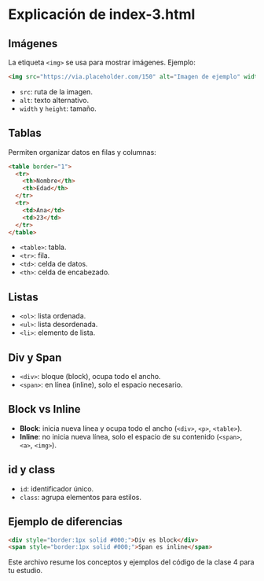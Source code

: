 # Explicación de index-3.html

## Imágenes
La etiqueta `<img>` se usa para mostrar imágenes. Ejemplo:
```html
<img src="https://via.placeholder.com/150" alt="Imagen de ejemplo" width="150" height="100">
```
- `src`: ruta de la imagen.
- `alt`: texto alternativo.
- `width` y `height`: tamaño.

## Tablas
Permiten organizar datos en filas y columnas:
```html
<table border="1">
  <tr>
    <th>Nombre</th>
    <th>Edad</th>
  </tr>
  <tr>
    <td>Ana</td>
    <td>23</td>
  </tr>
</table>
```
- `<table>`: tabla.
- `<tr>`: fila.
- `<td>`: celda de datos.
- `<th>`: celda de encabezado.

## Listas
- `<ol>`: lista ordenada.
- `<ul>`: lista desordenada.
- `<li>`: elemento de lista.

## Div y Span
- `<div>`: bloque (block), ocupa todo el ancho.
- `<span>`: en línea (inline), solo el espacio necesario.

## Block vs Inline
- **Block**: inicia nueva línea y ocupa todo el ancho (`<div>`, `<p>`, `<table>`).
- **Inline**: no inicia nueva línea, solo el espacio de su contenido (`<span>`, `<a>`, `<img>`).

## id y class
- `id`: identificador único.
- `class`: agrupa elementos para estilos.

## Ejemplo de diferencias
```html
<div style="border:1px solid #000;">Div es block</div>
<span style="border:1px solid #000;">Span es inline</span>
```

Este archivo resume los conceptos y ejemplos del código de la clase 4 para tu estudio.
